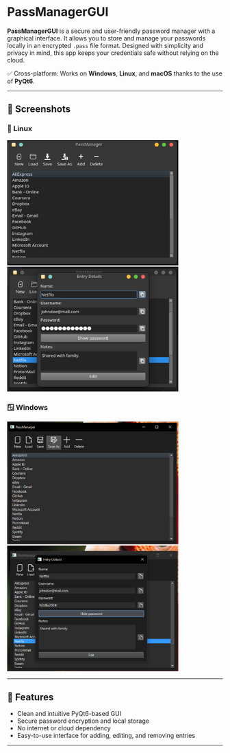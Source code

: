 # PassManagerGUI

**PassManagerGUI** is a secure and user-friendly password manager with a graphical interface. It allows you to store and manage your passwords locally in an encrypted `.pass` file format. Designed with simplicity and privacy in mind, this app keeps your credentials safe without relying on the cloud.

✅ Cross-platform: Works on **Windows**, **Linux**, and **macOS** thanks to the use of **PyQt6**.

---

## 📸 Screenshots

### 🐧 Linux

<img src="assets/images/Linux1.png" width="400"/>
<img src="assets/images/Linux2.png" width="400"/>

### 🪟 Windows

<img src="assets/images/Windows2.PNG" width="400"/>
<img src="assets/images/Windows1.PNG" width="400"/>

---

## 🚀 Features

- Clean and intuitive PyQt6-based GUI
- Secure password encryption and local storage
- No internet or cloud dependency
- Easy-to-use interface for adding, editing, and removing entries

---